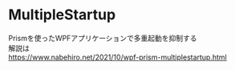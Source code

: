 # MultipleStartup
Prismを使ったWPFアプリケーションで多重起動を抑制する  
解説は  
https://www.nabehiro.net/2021/10/wpf-prism-multiplestartup.html

